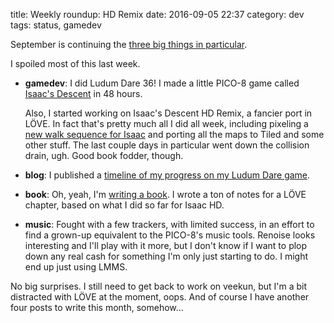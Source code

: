 title: Weekly roundup: HD Remix
date: 2016-09-05 22:37
category: dev
tags: status, gamedev

September is continuing the [three big things in particular]({filename}2016-08-07-weekly-roundup-three-big-things.markdown).

I spoiled most of this last week.

- **gamedev**: I did Ludum Dare 36!  I made a little PICO-8 game called [Isaac's Descent](https://c.eev.ee/isaacs-descent/) in 48 hours.

    Also, I started working on Isaac's Descent HD Remix, a fancier port in LÖVE.  In fact that's pretty much all I did all week, including pixeling a [new walk sequence for Isaac](https://lexyeevee.tumblr.com/post/149857888602/work-has-begun-on-isaacs-descent-hd-remix) and porting all the maps to Tiled and some other stuff.  The last couple days in particular went down the collision drain, ugh.  Good book fodder, though.

- **blog**: I published a [timeline of my progress on my Ludum Dare game]({filename}/release/2016-08-29-i-entered-ludum-dare-36.markdown).

- **book**: Oh, yeah, I'm [writing a book]({filename}/release/2016-08-29-i-entered-ludum-dare-36.markdown#oh-and-im-writing-a-book).  I wrote a ton of notes for a LÖVE chapter, based on what I did so far for Isaac HD.

- **music**: Fought with a few trackers, with limited success, in an effort to find a grown-up equivalent to the PICO-8's music tools.  Renoise looks interesting and I'll play with it more, but I don't know if I want to plop down any real cash for something I'm only just starting to do.  I might end up just using LMMS.

No big surprises.  I still need to get back to work on veekun, but I'm a bit distracted with LÖVE at the moment, oops.  And of course I have another four posts to write this month, somehow...
